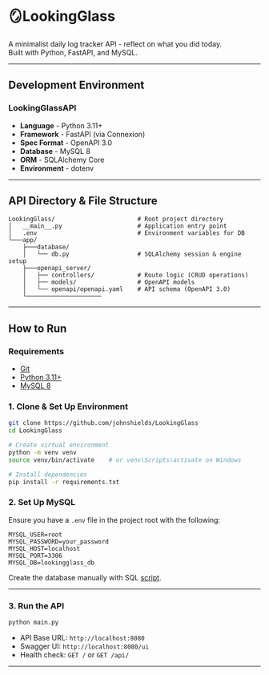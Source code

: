 # 🪞LookingGlass

A minimalist daily log tracker API - reflect on what you did today.  
Built with Python, FastAPI, and MySQL.

---

## Development Environment

### LookingGlassAPI
- **Language** - Python 3.11+
- **Framework** - FastAPI (via Connexion)
- **Spec Format** - OpenAPI 3.0
- **Database** - MySQL 8
- **ORM** - SQLAlchemy Core
- **Environment** - dotenv

---

## API Directory & File Structure

```
LookingGlass/                       # Root project directory
│   __main__.py                     # Application entry point
│   .env                            # Environment variables for DB
└───app/
    ├───database/
    │   └── db.py                   # SQLAlchemy session & engine setup
    ├───openapi_server/
    │   ├── controllers/            # Route logic (CRUD operations)
    │   ├── models/                 # OpenAPI models
    │   └── openapi/openapi.yaml    # API schema (OpenAPI 3.0)
    └─────────────────────
```

---

## How to Run

### Requirements

- [Git](https://git-scm.com/downloads)
- [Python 3.11+](https://www.python.org/downloads/)
- [MySQL 8](https://dev.mysql.com/downloads/)

### 1. Clone & Set Up Environment

```bash
git clone https://github.com/johnshields/LookingGlass
cd LookingGlass

# Create virtual environment
python -m venv venv
source venv/bin/activate    # or venv\Scripts\activate on Windows

# Install dependencies
pip install -r requirements.txt
```

### 2. Set Up MySQL

Ensure you have a `.env` file in the project root with the following:

```env
MYSQL_USER=root
MYSQL_PASSWORD=your_password
MYSQL_HOST=localhost
MYSQL_PORT=3306
MYSQL_DB=lookingglass_db
```

Create the database manually with SQL [script](sql/looking_glass_db.sql).

---

### 3. Run the API

```bash
python main.py
```

- API Base URL: `http://localhost:8080`
- Swagger UI: `http://localhost:8080/ui`
- Health check: `GET /` or `GET /api/`

---


